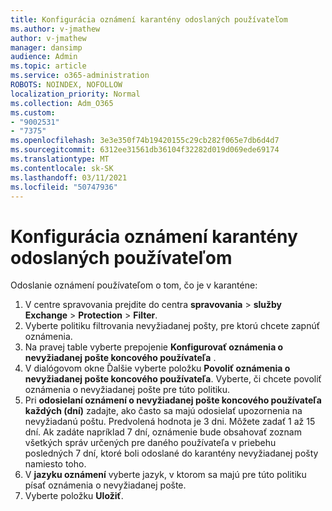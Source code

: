```yaml
---
title: Konfigurácia oznámení karantény odoslaných používateľom
ms.author: v-jmathew
author: v-jmathew
manager: dansimp
audience: Admin
ms.topic: article
ms.service: o365-administration
ROBOTS: NOINDEX, NOFOLLOW
localization_priority: Normal
ms.collection: Adm_O365
ms.custom:
- "9002531"
- "7375"
ms.openlocfilehash: 3e3e350f74b19420155c29cb282f065e7db6d4d7
ms.sourcegitcommit: 6312ee31561db36104f32282d019d069ede69174
ms.translationtype: MT
ms.contentlocale: sk-SK
ms.lasthandoff: 03/11/2021
ms.locfileid: "50747936"
---
```

# <a name="configure-quarantine-notifications-sent-to-users"></a>Konfigurácia oznámení karantény odoslaných používateľom

Odoslanie oznámení používateľom o tom, čo je v karanténe:

1. V centre spravovania prejdite do centra **spravovania**  >  **služby Exchange**  >  **Protection**  >  **Filter**.
2. Vyberte politiku filtrovania nevyžiadanej pošty, pre ktorú chcete zapnúť oznámenia.
3. Na pravej table vyberte prepojenie **Konfigurovať oznámenia o nevyžiadanej pošte koncového používateľa** .
4. V dialógovom okne Ďalšie vyberte položku **Povoliť oznámenia o nevyžiadanej pošte koncového používateľa**. Vyberte, či chcete povoliť oznámenia o nevyžiadanej pošte pre túto politiku.
5. Pri **odosielaní oznámení o nevyžiadanej pošte koncového používateľa každých (dní)** zadajte, ako často sa majú odosielať upozornenia na nevyžiadanú poštu. Predvolená hodnota je 3 dni. Môžete zadať 1 až 15 dní. Ak zadáte napríklad 7 dní, oznámenie bude obsahovať zoznam všetkých správ určených pre daného používateľa v priebehu posledných 7 dní, ktoré boli odoslané do karantény nevyžiadanej pošty namiesto toho.
6. V **jazyku oznámení** vyberte jazyk, v ktorom sa majú pre túto politiku písať oznámenia o nevyžiadanej pošte.
7. Vyberte položku **Uložiť**.

